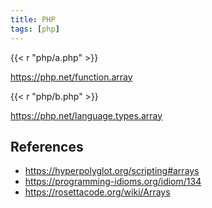 ```yaml
---
title: PHP
tags: [php]
---
```


{{< r "php/a.php" >}}

<https://php.net/function.array>

{{< r "php/b.php" >}}

<https://php.net/language.types.array>

## References

- <https://hyperpolyglot.org/scripting#arrays>
- <https://programming-idioms.org/idiom/134>
- <https://rosettacode.org/wiki/Arrays>
